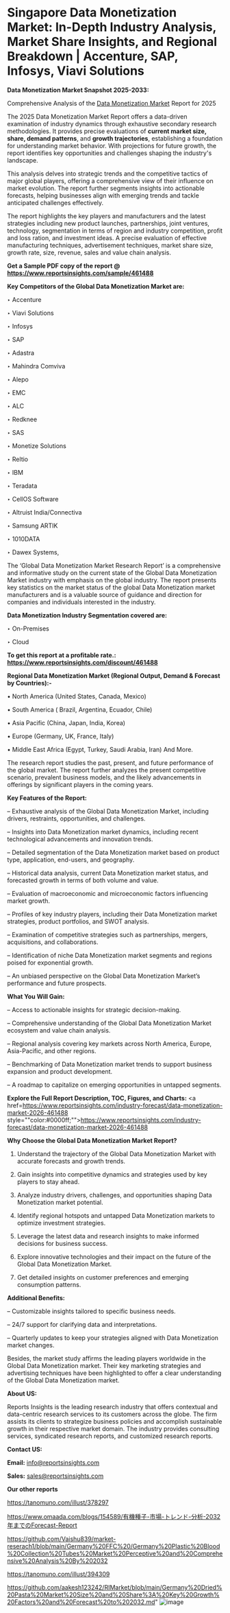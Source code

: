 # Singapore Data Monetization Market: In-Depth Industry Analysis, Market Share Insights, and Regional Breakdown | Accenture, SAP, Infosys, Viavi Solutions

<strong>Data Monetization Market Snapshot 2025-2033:</strong>

Comprehensive Analysis of the <a href=https://www.reportsinsights.com/sample/461488>Data Monetization Market</a> Report for 2025

The 2025 Data Monetization Market Report offers a data-driven examination of industry dynamics through exhaustive secondary research methodologies. It provides precise evaluations of <strong>current market size, share, demand patterns</strong>, and <strong>growth trajectories</strong>, establishing a foundation for understanding market behavior. With projections for future growth, the report identifies key opportunities and challenges shaping the industry's landscape.

This analysis delves into strategic trends and the competitive tactics of major global players, offering a comprehensive view of their influence on market evolution. The report further segments insights into actionable forecasts, helping businesses align with emerging trends and tackle anticipated challenges effectively.

The report highlights the key players and manufacturers and the latest strategies including new product launches, partnerships, joint ventures, technology, segmentation in terms of region and industry competition, profit and loss ration, and investment ideas. A precise evaluation of effective manufacturing techniques, advertisement techniques, market share size, growth rate, size, revenue, sales and value chain analysis.

<strong>Get a Sample PDF copy of the report @ <a href=https://www.reportsinsights.com/sample/461488 style=color:#0000ff;>https://www.reportsinsights.com/sample/461488</a></strong>

<strong>Key Competitors of the Global Data Monetization Market are:</strong>

‣ Accenture

‣ Viavi Solutions

‣ Infosys

‣ SAP

‣ Adastra

‣ Mahindra Comviva

‣ Alepo

‣ EMC

‣ ALC

‣ Redknee

‣ SAS

‣ Monetize Solutions

‣ Reltio

‣ IBM

‣ Teradata

‣ CellOS Software

‣ Altruist India/Connectiva

‣ Samsung ARTIK

‣ 1010DATA

‣ Dawex Systems,

The ‘Global Data Monetization Market Research Report’ is a comprehensive and informative study on the current state of the Global Data Monetization Market industry with emphasis on the global industry. The report presents key statistics on the market status of the global Data Monetization market manufacturers and is a valuable source of guidance and direction for companies and individuals interested in the industry.

<strong>Data Monetization Industry Segmentation covered are:</strong>

‣ On-Premises

‣ Cloud

<strong>To get this report at a profitable rate.: <a href=https://www.reportsinsights.com/discount/461488 style=color:#0000ff;>https://www.reportsinsights.com/discount/461488</a></strong>

<strong>Regional Data Monetization Market (Regional Output, Demand &amp; Forecast by Countries):-</strong>

• North America (United States, Canada, Mexico)

• South America ( Brazil, Argentina, Ecuador, Chile)

• Asia Pacific (China, Japan, India, Korea)

• Europe (Germany, UK, France, Italy)

• Middle East Africa (Egypt, Turkey, Saudi Arabia, Iran) And More.

The research report studies the past, present, and future performance of the global market. The report further analyzes the present competitive scenario, prevalent business models, and the likely advancements in offerings by significant players in the coming years.

<strong>Key Features of the Report:</strong>

– Exhaustive analysis of the Global Data Monetization Market, including drivers, restraints, opportunities, and challenges.

– Insights into Data Monetization market dynamics, including recent technological advancements and innovation trends.

– Detailed segmentation of the Data Monetization market based on product type, application, end-users, and geography.

– Historical data analysis, current Data Monetization market status, and forecasted growth in terms of both volume and value.

– Evaluation of macroeconomic and microeconomic factors influencing market growth.

– Profiles of key industry players, including their Data Monetization market strategies, product portfolios, and SWOT analysis.

– Examination of competitive strategies such as partnerships, mergers, acquisitions, and collaborations.

– Identification of niche Data Monetization market segments and regions poised for exponential growth.

– An unbiased perspective on the Global Data Monetization Market’s performance and future prospects.

<strong>What You Will Gain:</strong>

– Access to actionable insights for strategic decision-making.

– Comprehensive understanding of the Global Data Monetization Market ecosystem and value chain analysis.

– Regional analysis covering key markets across North America, Europe, Asia-Pacific, and other regions.

– Benchmarking of Data Monetization market trends to support business expansion and product development.

– A roadmap to capitalize on emerging opportunities in untapped segments.

<strong>Explore the Full Report Description, TOC, Figures, and Charts:</strong>
<a href=https://www.reportsinsights.com/industry-forecast/data-monetization-market-2026-461488 style=""color:#0000ff;"">https://www.reportsinsights.com/industry-forecast/data-monetization-market-2026-461488</a>

<strong>Why Choose the Global Data Monetization Market Report?</strong>

1. Understand the trajectory of the Global Data Monetization Market with accurate forecasts and growth trends.

2. Gain insights into competitive dynamics and strategies used by key players to stay ahead.

3. Analyze industry drivers, challenges, and opportunities shaping Data Monetization market potential.

4. Identify regional hotspots and untapped Data Monetization markets to optimize investment strategies.

5. Leverage the latest data and research insights to make informed decisions for business success.

6. Explore innovative technologies and their impact on the future of the Global Data Monetization Market.

7. Get detailed insights on customer preferences and emerging consumption patterns.

<strong>Additional Benefits:</strong>

– Customizable insights tailored to specific business needs.

– 24/7 support for clarifying data and interpretations.

– Quarterly updates to keep your strategies aligned with Data Monetization market changes.

Besides, the market study affirms the leading players worldwide in the Global Data Monetization market. Their key marketing strategies and advertising techniques have been highlighted to offer a clear understanding of the Global Data Monetization market.

<strong><strong>About US</strong>:</strong>

Reports Insights is the leading research industry that offers contextual and data-centric research services to its customers across the globe. The firm assists its clients to strategize business policies and accomplish sustainable growth in their respective market domain. The industry provides consulting services, syndicated research reports, and customized research reports.

<strong>Contact US:</strong>

<p class=><b>Email:</b> <a href=mailto:info@reportsinsights.com>info@reportsinsights.com</a></p>
<p class=><b>Sales:</b> <a href=mailto:sales@reportsinsights.com>sales@reportsinsights.com</a></p>

<strong>Our other reports</strong>

<a href=https://tanomuno.com/illust/378297>https://tanomuno.com/illust/378297</a>

<a href=https://www.omaada.com/blogs/154589/有機種子-市場-トレンド-分析-2032年までのForecast-Report>https://www.omaada.com/blogs/154589/有機種子-市場-トレンド-分析-2032年までのForecast-Report</a>

<a href=https://github.com/Vaishu839/market-reserach1/blob/main/Germany%20FFC%20/Germany%20Plastic%20Blood%20Collection%20Tubes%20Market%20Perceptive%20and%20Comprehensive%20Analysis%20By%202032>https://github.com/Vaishu839/market-reserach1/blob/main/Germany%20FFC%20/Germany%20Plastic%20Blood%20Collection%20Tubes%20Market%20Perceptive%20and%20Comprehensive%20Analysis%20By%202032</a>

<a href=https://tanomuno.com/illust/394309>https://tanomuno.com/illust/394309</a>

<a href=https://github.com/aakesh123242/RIMarket/blob/main/Germany%20Dried%20Pasta%20Market%20Size%20and%20Share%3A%20Key%20Growth%20Factors%20and%20Forecast%20to%202032.md>https://github.com/aakesh123242/RIMarket/blob/main/Germany%20Dried%20Pasta%20Market%20Size%20and%20Share%3A%20Key%20Growth%20Factors%20and%20Forecast%20to%202032.md</a>"
![image](https://github.com/user-attachments/assets/aac62158-468a-4f9e-8e4f-c674b3d2c3fe)
